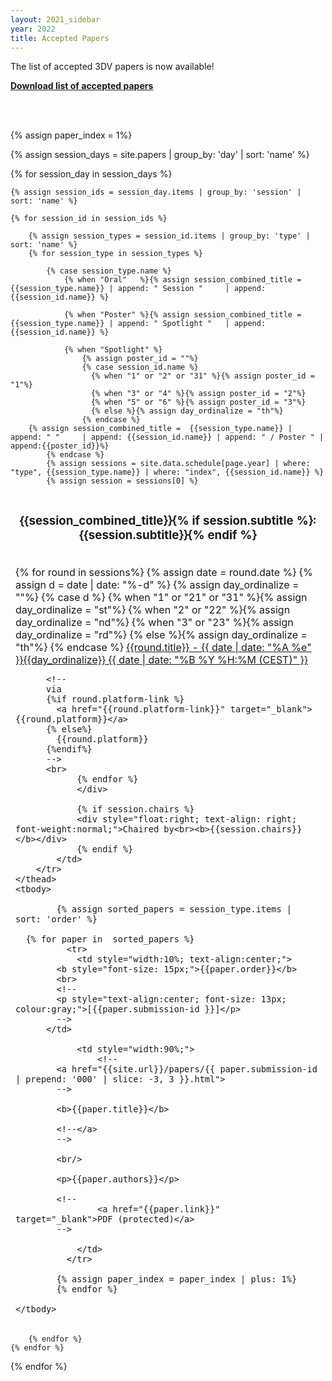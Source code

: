```yaml
---
layout: 2021_sidebar
year: 2022
title: Accepted Papers
---
```


The list of accepted 3DV papers is now available!

**[Download list of accepted papers]({{site.url}}/files/2022/papers_accepted.txt)**


<br><br>

{% assign paper_index = 1%}

{% assign session_days = site.papers | group_by: 'day'  | sort: 'name' %}

{% for session_day in session_days %}

	{% assign session_ids = session_day.items | group_by: 'session' | sort: 'name' %}

	{% for session_id in session_ids %}

		{% assign session_types = session_id.items | group_by: 'type' | sort: 'name' %}
		{% for session_type in session_types %}
	
			{% case session_type.name %}
				{% when "Oral"   %}{% assign session_combined_title = 	{{session_type.name}} | append: " Session " 	| append: {{session_id.name}} %}

				{% when "Poster" %}{% assign session_combined_title = 	{{session_type.name}} | append: " Spotlight " 	| append: {{session_id.name}} %}

				{% when "Spotlight" %}
					{% assign poster_id = ""%}
					{% case session_id.name %}
					  {% when "1" or "2" or "31" %}{% assign poster_id = "1"%}
					  {% when "3" or "4" %}{% assign poster_id = "2"%}
					  {% when "5" or "6" %}{% assign poster_id = "3"%}
					  {% else %}{% assign day_ordinalize = "th"%}
					{% endcase %}
        {% assign session_combined_title = 	{{session_type.name}} | append: " " 	| append: {{session_id.name}} | append: " / Poster " | append:{{poster_id}}%}
			{% endcase %}
			{% assign sessions = site.data.schedule[page.year] | where: "type", {{session_type.name}} | where: "index", {{session_id.name}} %}
			{% assign session = sessions[0] %}
			
<table class="table table-striped">
	<thead>
		<tr class="bg-dark text-light" id="{{session_type.name}}{{session_id.name}}">
			<td colspan="2" style="text-align: left;">
		   		<div style="width:100%; text-align: center;">
		   			<h3>{{session_combined_title}}{% if session.subtitle %}: {{session.subtitle}}{% endif %}</h3>
		   		</div>
		   		<br>
		   		<div style="float:left;">
				{% for round in sessions%}
					{% assign date = round.date %}
					{% assign d = date | date: "%-d" %}
					{% assign day_ordinalize = ""%}
					{% case d %}
					  {% when "1" or "21" or "31" %}{% assign day_ordinalize = "st"%}
					  {% when "2" or "22" %}{% assign day_ordinalize = "nd"%}
					  {% when "3" or "23" %}{% assign day_ordinalize = "rd"%}
					  {% else %}{% assign day_ordinalize = "th"%}
					{% endcase %}
					<a href="{{site.url}}/{{page.year}}/schedule/#Day{{round.day}}Round{{round.round}}">
          {{round.title}} - {{ date | date: "%A %e" }}{{day_ordinalize}} {{ date | date: "%B %Y %H:%M (CEST)" }}
          </a>
					
          <!--
          via
          {%if round.platform-link %}
            <a href="{{round.platform-link}}" target="_blank">{{round.platform}}</a>
          {% else%}
            {{round.platform}}
          {%endif%}
          -->
          <br>
				{% endfor %}
				</div>

			   	{% if session.chairs %}
			   	<div style="float:right; text-align: right; font-weight:normal;">Chaired by<br><b>{{session.chairs}}</b></div>
			   	{% endif %}
			</td>
		</tr>
	</thead>
	<tbody>

			{% assign sorted_papers = session_type.items | sort: 'order' %}
			
      {% for paper in  sorted_papers %}
			  <tr>
			    <td style="width:10%; text-align:center;">
            <b style="font-size: 15px;">{{paper.order}}</b>
            <br>
            <!--
            <p style="text-align:center; font-size: 13px; colour:gray;">[{{paper.submission-id }}]</p>
            -->
          </td>

			    <td style="width:90%;"> 
			    	<!--
            <a href="{{site.url}}/papers/{{ paper.submission-id | prepend: '000' | slice: -3, 3 }}.html">
            -->

            <b>{{paper.title}}</b>

            <!--</a>
            -->

            <br/>
			    	
            <p>{{paper.authors}}</p>
            
            <!--
			    	<a href="{{paper.link}}" target="_blank">PDF (protected)</a>
            -->

			    </td>
			  </tr>
	
			{% assign paper_index = paper_index | plus: 1%}	
			{% endfor %}

	</tbody>
</table>

		{% endfor %}
	{% endfor %}
{% endfor %}

<br>
